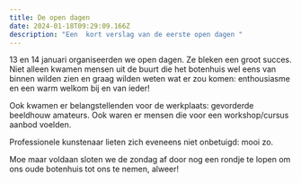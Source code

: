 ```yaml
---
title: De open dagen
date: 2024-01-18T09:29:09.166Z
description: "Een  kort verslag van de eerste open dagen "
---
```

13 en 14 januari organiseerden we open dagen. Ze bleken een groot succes. Niet alleen kwamen mensen uit de buurt die het botenhuis wel eens van binnen wilden zien en graag wilden weten wat er zou komen: enthousiasme en een warm welkom bij en van ieder!

Ook kwamen er belangstellenden voor de werkplaats: gevorderde beeldhouw amateurs. Ook waren er  mensen die voor een workshop/cursus aanbod  voelden.

Professionele kunstenaar lieten zich eveneens niet onbetuigd: mooi zo.

Moe maar voldaan sloten we de zondag af door nog een rondje te lopen om ons oude botenhuis tot ons te nemen, alweer!